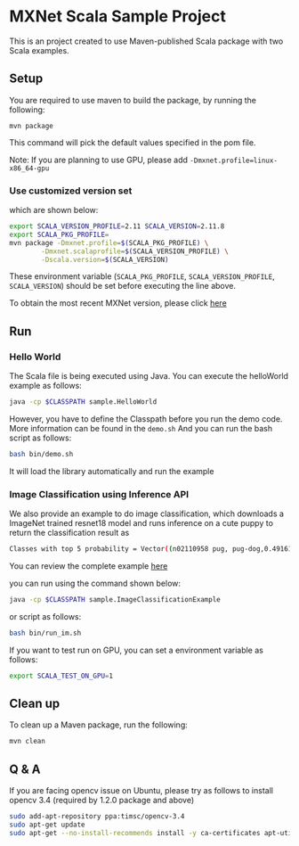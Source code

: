 <!--- Licensed to the Apache Software Foundation (ASF) under one -->
<!--- or more contributor license agreements.  See the NOTICE file -->
<!--- distributed with this work for additional information -->
<!--- regarding copyright ownership.  The ASF licenses this file -->
<!--- to you under the Apache License, Version 2.0 (the -->
<!--- "License"); you may not use this file except in compliance -->
<!--- with the License.  You may obtain a copy of the License at -->

<!---   http://www.apache.org/licenses/LICENSE-2.0 -->

<!--- Unless required by applicable law or agreed to in writing, -->
<!--- software distributed under the License is distributed on an -->
<!--- "AS IS" BASIS, WITHOUT WARRANTIES OR CONDITIONS OF ANY -->
<!--- KIND, either express or implied.  See the License for the -->
<!--- specific language governing permissions and limitations -->
<!--- under the License. -->

# MXNet Scala Sample Project
This is an project created to use Maven-published Scala package with two Scala examples.
## Setup
You are required to use maven to build the package, by running the following:
```
mvn package
```
This command will pick the default values specified in the pom file.

Note: If you are planning to use GPU, please add `-Dmxnet.profile=linux-x86_64-gpu`

### Use customized version set
 which are shown below:
```Bash
export SCALA_VERSION_PROFILE=2.11 SCALA_VERSION=2.11.8
export SCALA_PKG_PROFILE=
mvn package -Dmxnet.profile=$(SCALA_PKG_PROFILE) \
		-Dmxnet.scalaprofile=$(SCALA_VERSION_PROFILE) \
		-Dscala.version=$(SCALA_VERSION)
```
These environment variable (`SCALA_PKG_PROFILE`, `SCALA_VERSION_PROFILE`, `SCALA_VERSION`)
should be set before executing the line above.

To obtain the most recent MXNet version, please click [here](https://mvnrepository.com/search?q=org.apache.mxnet)

## Run
### Hello World
The Scala file is being executed using Java. You can execute the helloWorld example as follows:
```Bash
java -cp $CLASSPATH sample.HelloWorld
```
However, you have to define the Classpath before you run the demo code. More information can be found in the `demo.sh` And you can run the bash script as follows:
```Bash
bash bin/demo.sh
```
It will load the library automatically and run the example
### Image Classification using Inference API
We also provide an example to do image classification, which downloads a ImageNet trained resnet18 model and runs inference on a cute puppy to return the classification result as
```Bash
Classes with top 5 probability = Vector((n02110958 pug, pug-dog,0.49161583), (n02108422 bull mastiff,0.40025946), (n02108089 boxer,0.04657662), (n04409515 tennis ball,0.028773671), (n02109047 Great Dane,0.009004086)) 
```
You can review the complete example [here](https://github.com/apache/incubator-mxnet/tree/master/scala-package/examples/src/main/scala/org/apache/mxnetexamples/infer/imageclassifier)

you can run using the command shown below:
```Bash
java -cp $CLASSPATH sample.ImageClassificationExample
```
or script as follows:
```Bash
bash bin/run_im.sh
```

If you want to test run on GPU, you can set a environment variable as follows:
```Bash
export SCALA_TEST_ON_GPU=1
```
## Clean up
To clean up a Maven package, run the following:
```Bash
mvn clean
```

## Q & A
If you are facing opencv issue on Ubuntu, please try as follows to install opencv 3.4 (required by 1.2.0 package and above)
```Bash
sudo add-apt-repository ppa:timsc/opencv-3.4
sudo apt-get update
sudo apt-get --no-install-recommends install -y ca-certificates apt-utils libopencv-imgcodecs3.4
```